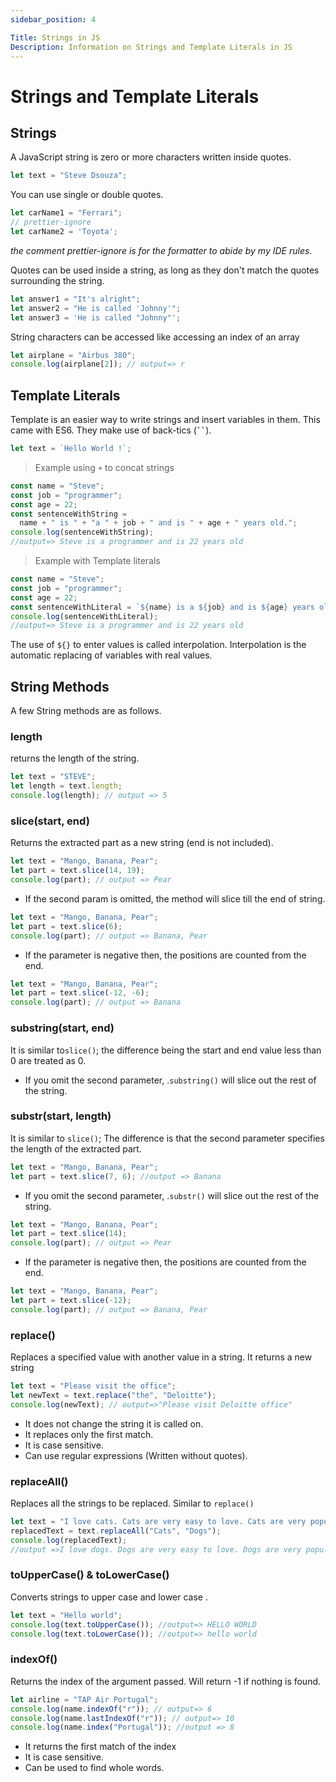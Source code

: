 ```yaml
---
sidebar_position: 4

Title: Strings in JS
Description: Information on Strings and Template Literals in JS
---
```


# Strings and Template Literals

## Strings

A JavaScript string is zero or more characters written inside quotes.

```javascript
let text = "Steve Dsouza";
```

You can use single or double quotes.

```javascript
let carName1 = "Ferrari";
// prettier-ignore
let carName2 = 'Toyota';
```

_the comment prettier-ignore is for the formatter to abide by my IDE rules_.

Quotes can be used inside a string, as long as they don't match the quotes surrounding the string.

```javascript
let answer1 = "It's alright";
let answer2 = "He is called 'Johnny'";
let answer3 = 'He is called "Johnny"';
```

String characters can be accessed like accessing an index of an array

```js
let airplane = "Airbus 380";
console.log(airplane[2]); // output=> r
```

## Template Literals

Template is an easier way to write strings and insert variables in them. This came with ES6. They make use of back-tics (**` `` `**).

```javascript
let text = `Hello World !`;
```

> Example using `+` to concat strings

```javascript
const name = "Steve";
const job = "programmer";
const age = 22;
const sentenceWithString =
  name + " is " + "a " + job + " and is " + age + " years old.";
console.log(sentenceWithString);
//output=> Steve is a programmer and is 22 years old
```

> Example with Template literals

```javascript
const name = "Steve";
const job = "programmer";
const age = 22;
const sentenceWithLiteral = `${name} is a ${job} and is ${age} years old `;
console.log(sentenceWithLiteral);
//output=> Steve is a programmer and is 22 years old
```

The use of `${}` to enter values is called interpolation. Interpolation is the automatic replacing of variables with real values.

## String Methods

A few String methods are as follows.

### length

returns the length of the string.

```javascript
let text = "STEVE";
let length = text.length;
console.log(length); // output => 5
```

### slice(start, end)

Returns the extracted part as a new string (end is not included).

```javascript
let text = "Mango, Banana, Pear";
let part = text.slice(14, 19);
console.log(part); // output => Pear
```

- If the second param is omitted, the method will slice till the end of string.

```javascript
let text = "Mango, Banana, Pear";
let part = text.slice(6);
console.log(part); // output => Banana, Pear
```

- If the parameter is negative then, the positions are counted from the end.

```javascript
let text = "Mango, Banana, Pear";
let part = text.slice(-12, -6);
console.log(part); // output => Banana
```

### substring(start, end)

It is similar to`slice()`; the difference being the start and end value less than 0 are treated as 0.

- If you omit the second parameter, .`substring()` will slice out the rest of the string.

### substr(start, length)

It is similar to `slice()`; The difference is that the second parameter specifies the length of the extracted part.

```javascript
let text = "Mango, Banana, Pear";
let part = text.slice(7, 6); //output => Banana
```

- If you omit the second parameter, .`substr()` will slice out the rest of the string.

```javascript
let text = "Mango, Banana, Pear";
let part = text.slice(14);
console.log(part); // output => Pear
```

- If the parameter is negative then, the positions are counted from the end.

```javascript
let text = "Mango, Banana, Pear";
let part = text.slice(-12);
console.log(part); // output => Banana, Pear
```

### replace()

Replaces a specified value with another value in a string. It returns a new string

```javascript
let text = "Please visit the office";
let newText = text.replace("the", "Deloitte");
console.log(newText); // output=>"Please visit Deloitte office"
```

- It does not change the string it is called on.
- It replaces only the first match.
- It is case sensitive.
- Can use regular expressions (Written without quotes).

### replaceAll()

Replaces all the strings to be replaced. Similar to `replace()`

```javascript
let text = "I love cats. Cats are very easy to love. Cats are very popular.";
replacedText = text.replaceAll("Cats", "Dogs");
console.log(replacedText);
//output =>I love dogs. Dogs are very easy to love. Dogs are very popular.
```

### toUpperCase() & toLowerCase()

Converts strings to upper case and lower case .

```javascript
let text = "Hello world";
console.log(text.toUpperCase()); //output=> HELLO WORLD
console.log(text.toLowerCase()); //output=> hello world
```

### indexOf()

Returns the index of the argument passed. Will return -1 if nothing is found.

```js
let airline = "TAP Air Portugal";
console.log(name.indexOf("r")); // output=> 6
console.log(name.lastIndexOf("r")); // output=> 10
console.log(name.index("Portugal")); //output => 8
```

- It returns the first match of the index
- It is case sensitive.
- Can be used to find whole words.
